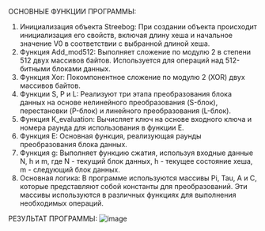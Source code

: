 ОСНОВНЫЕ ФУНКЦИИ ПРОГРАММЫ:

1.	Инициализация объекта Streebog: При создании объекта происходит инициализация его свойств, включая длину хеша и начальное значение V0 в соответствии с выбранной длиной хеша.
2.	Функция Add_mod512: Выполняет сложение по модулю 2 в степени 512 двух массивов байтов. Используется для операций над 512-битными блоками данных.
3.	Функция Xor: Покомпонентное сложение по модулю 2 (XOR) двух массивов байтов.
4.	Функции S, P и L: Реализуют три этапа преобразования блока данных на основе нелинейного преобразования (S-блок), перестановки (P-блок) и линейного преобразования (L-блок).
5.	Функция K_evaluation: Вычисляет ключ на основе входного ключа и номера раунда для использования в функции E.
6.	Функция E: Основная функция, реализующая раунды преобразования блока данных.
7.	Функция g: Выполняет функцию сжатия, используя входные данные N, h и m, где N - текущий блок данных, h - текущее состояние хеша, m - следующий блок данных.
8.	Основная логика: В программе используются массивы Pi, Tau, A и C, которые представляют собой константы для преобразований. Эти массивы используются в различных функциях для выполнения необходимых операций.

РЕЗУЛЬТАТ ПРОГРАММЫ:
![image](https://github.com/user-attachments/assets/0e9a9e28-3ed3-47f3-adae-bff47a0dafb6)
